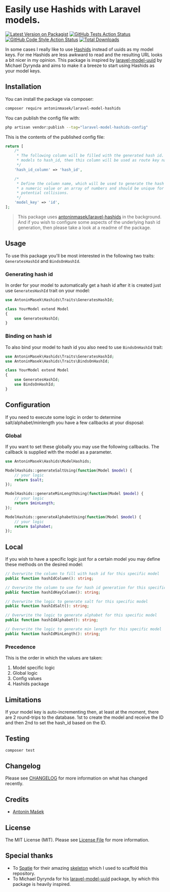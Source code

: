 # Easily use Hashids with Laravel models.

[![Latest Version on Packagist](https://img.shields.io/packagist/v/antoninmasek/laravel-model-hashids.svg?style=flat-square)](https://packagist.org/packages/antoninmasek/laravel-model-hashids)
[![GitHub Tests Action Status](https://img.shields.io/github/workflow/status/antoninmasek/laravel-model-hashids/run-tests?label=tests)](https://github.com/antoninmasek/laravel-model-hashids/actions?query=workflow%3Arun-tests+branch%3Amain)
[![GitHub Code Style Action Status](https://img.shields.io/github/workflow/status/antoninmasek/laravel-model-hashids/Check%20&%20fix%20styling?label=code%20style)](https://github.com/antoninmasek/laravel-model-hashids/actions?query=workflow%3A"Check+%26+fix+styling"+branch%3Amain)
[![Total Downloads](https://img.shields.io/packagist/dt/antoninmasek/laravel-model-hashids.svg?style=flat-square)](https://packagist.org/packages/antoninmasek/laravel-model-hashids)

In some cases I really like to use [Hashids](https://hashids.org/php/) instead of uuids as my model keys. For me Hashids are less awkward to read and the resulting URL looks 
a bit nicer in my opinion. This package is inspired by [laravel-model-uuid](https://github.com/michaeldyrynda/laravel-model-uuid) by Michael Dyrynda and aims
to make it a breeze to start using Hashids as your model keys.

## Installation

You can install the package via composer:

```bash
composer require antoninmasek/laravel-model-hashids
```

You can publish the config file with:

```bash
php artisan vendor:publish --tag="laravel-model-hashids-config"
```

This is the contents of the published config file:

```php
return [
    /*
     * The following column will be filled with the generated hash id. If you decide to also bind
     * models to hash_id, then this column will be used as route key name.
     */
    'hash_id_column' => 'hash_id',

    /*
     * Define the column name, which will be used to generate the hash id. This column has to contain
     * a numeric value or an array of numbers and should be unique for each model to prevent
     * potential collisions.
     */
    'model_key' => 'id',
];
```

> This package uses [antoninmasek/laravel-hashids](https://github.com/antoninmasek/laravel-hashids) in the background. And if you wish
> to configure some aspects of the underlying hash id generation, then please
> take a look at a readme of the package.

## Usage

To use this package you'll be most interested in the following two traits: `GeneratesHashId` and `BindsOnHashId`.

### Generating hash id
In order for your model to automatically get a hash id after it is created just use 
`GeneratesHashId` trait on your model:

```php
use AntoninMasek\Hashids\Traits\GeneratesHashId;

class YourModel extend Model
{
    use GeneratesHashId;
}
```

### Binding on hash id
To also bind your model to hash id you also need to use `BindsOnHashId` trait:

```php
use AntoninMasek\Hashids\Traits\GeneratesHashId;
use AntoninMasek\Hashids\Traits\BindsOnHashId;

class YourModel extend Model
{
    use GeneratesHashId;
    use BindsOnHashId;
}
```

## Configuration

If you need to execute some logic in order to determine salt/alphabet/minlength you have
a few callbacks at your disposal:

### Global
If you want to set these globally you may use the following callbacks. The callback is
supplied with the model as a parameter.

```php
use AntoninMasek\Hashids\ModelHashids;

ModelHashids::generateSaltUsing(function(Model $model) {
    // your logic   
    return $salt;
});

ModelHashids::generateMinLengthUsing(function(Model $model) {
    // your logic   
    return $minLength;
});

ModelHashids::generateAlphabetUsing(function(Model $model) {
    // your logic   
    return $alphabet;
});
```

## Local
If you wish to have a specific logic just for a certain model you may define these methods
on the desired model:

```php
// Overwrite the column to fill with hash id for this specific model
public function hashIdColumn(): string;

// Overwrite the column to use for hash id generation for this specific model
public function hashIdKeyColumn(): string;

// Overwrite the logic to generate salt for this specific model
public function hashIdSalt(): string;

// Overwrite the logic to generate alphabet for this specific model
public function hashIdAlphabet(): string;

// Overwrite the logic to generate min length for this specific model
public function hashIdMinLength(): string;
```

### Precedence
This is the order in which the values are taken:

1. Model specific logic
2. Global logic
3. Config values
4. Hashids package

## Limitations
If your model key is auto-incrementing then, at least at the moment, there are 2 round-trips to the
database. 1st to create the model and receive the ID and then 2nd to set the hash_id based on the ID.

## Testing

```bash
composer test
```

## Changelog

Please see [CHANGELOG](CHANGELOG.md) for more information on what has changed recently.

## Credits

- [Antonín Mašek](https://github.com/antoninmasek)

## License

The MIT License (MIT). Please see [License File](LICENSE.md) for more information.

## Special thanks

- To [Spatie](https://spatie.be/) for their amazing [skeleton](https://github.com/spatie/package-skeleton-laravel) which
  I used to scaffold this repository.
- To Michael Dyrynda for his [laravel-model-uuid](https://github.com/michaeldyrynda/laravel-model-uuid) package, by
  which this package is heavily inspired.
